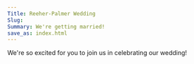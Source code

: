 ```yaml
---
Title: Reeher-Palmer Wedding
Slug: 
Summary: We're getting married!
save_as: index.html
---
```



We're so excited for you to join us in celebrating our wedding! 

